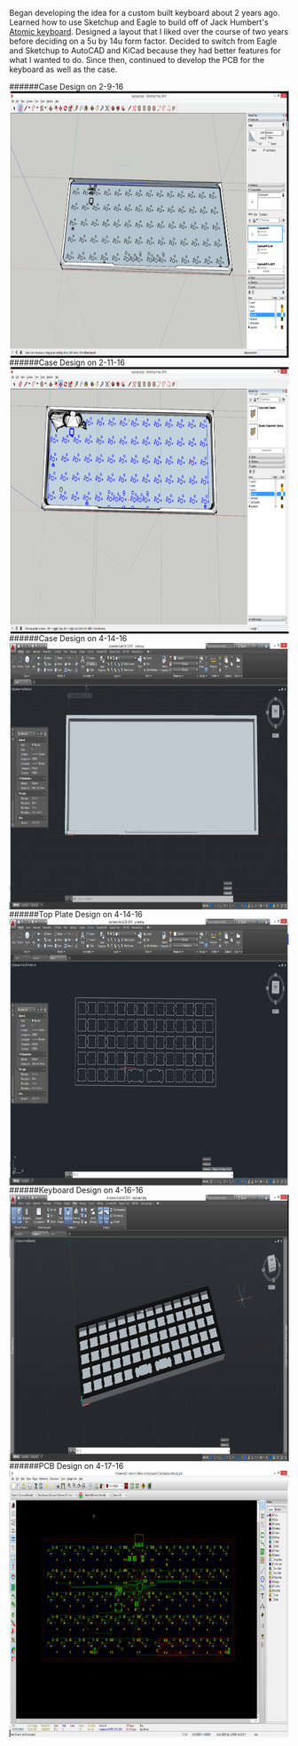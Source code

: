 Began developing the idea for a custom built keyboard about 2 years ago. Learned how to use Sketchup and Eagle to build off of Jack Humbert's [Atomic keyboard](www.ortholinearkeyboards.com/atomic). Designed a layout that I liked over the course of two years before deciding on a 5u by 14u form factor. Decided to switch from Eagle and Sketchup to AutoCAD and KiCad because they had better features for what I wanted to do. Since then, continued to develop the PCB for the keyboard as well as the case.

######Case Design on 2-9-16 
<a href="https://github.com/abborg/keyboard/blob/master/Images/case-bottom-2-9-16.PNG"><img src="https://github.com/abborg/keyboard/blob/master/Images/case-bottom-2-9-16.PNG" align="left" height="480"></a>  

---

######Case Design on 2-11-16
<a href="https://github.com/abborg/keyboard/blob/master/Images/case-bottom-2-11-16.PNG"><img src="https://github.com/abborg/keyboard/blob/master/Images/case-bottom-2-11-16.PNG" align="left" height="480"></a>

---

######Case Design on 4-14-16
<a href="https://raw.githubusercontent.com/abborg/keyboard/master/Images/case-bottom-4-14-16.PNG"><img src="https://raw.githubusercontent.com/abborg/keyboard/master/Images/case-bottom-4-14-16.PNG" align="left" height="480"></a>

---

######Top Plate Design on 4-14-16
<a href="https://raw.githubusercontent.com/abborg/keyboard/master/Images/top-plate-4-14-16.PNG"><img src="https://raw.githubusercontent.com/abborg/keyboard/master/Images/top-plate-4-14-16.PNG" align="left" height="480"></a>

---

######Keyboard Design on 4-16-16
<a href="https://raw.githubusercontent.com/abborg/keyboard/master/Images/keyboard-4-16-16.PNG"><img src="https://raw.githubusercontent.com/abborg/keyboard/master/Images/keyboard-4-16-16.PNG" align="left" height="480"></a>

---

######PCB Design on 4-17-16
<a href="https://raw.githubusercontent.com/abborg/keyboard/master/Images/pcb-design-4-17-16.PNG"><img src="https://raw.githubusercontent.com/abborg/keyboard/master/Images/pcb-design-4-17-16.PNG" align="left" height="480"></a>
